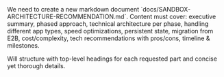 <facThinking>
We need to create a new markdown document `docs/SANDBOX-ARCHITECTURE-RECOMMENDATION.md`.  
Content must cover: executive summary, phased approach, technical architecture per phase, handling different app types, speed optimizations, persistent state, migration from E2B, cost/complexity, tech recommendations with pros/cons, timeline & milestones.  

Will structure with top-level headings for each requested part and concise yet thorough details.